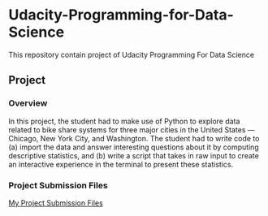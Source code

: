 # Udacity-Programming-for-Data-Science

This repository contain project of Udacity Programming For Data Science



## Project


### Overview

In this project, the student had to make use of Python to explore data related to bike share systems for three major cities in the United States — Chicago, New York City, and Washington. The student had to write code to (a) import the data and answer interesting questions about it by computing descriptive statistics, and (b) write a script that takes in raw input to create an interactive experience in the terminal to present these statistics.

### Project Submission Files

[My Project Submission Files](https://github.com/turgaytursun/Programming-for-Data-Science/tree/main/Project2)

